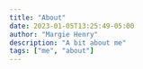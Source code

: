 ```yaml
---
title: "About"
date: 2023-01-05T13:25:49-05:00
author: "Margie Henry"
description: "A bit about me"
tags: ["me", "about"]
---
```


